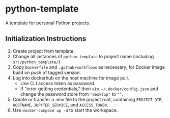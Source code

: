 # python-template
A template for personal Python projects.

## Initialization Instructions
1. Create project from template.
2. Change all instances of `python-template` to project name (including `src/python_template/`)
3. Copy `Dockerfile` and `.github/workflows` as necessary, for Docker image build on push of tagged version.
4. Log into dockerhub on the host machine for image pull.
    - Use CLI access token as password.
    - If "error getting credentials," then `vim ~/.docker/config.json` and change the password store from `"desktop"` to `""`. 
5. Create or transfer a .env file to the project root, containing `PROJECT_DIR`, `HOSTNAME`, `JUPYTER_SERVICE`, and `ACCESS_TOKEN`.
6. Use `docker-compose up -d` to start the workspace.
